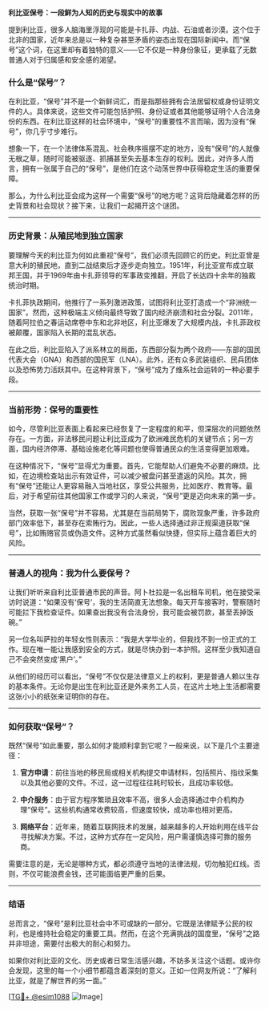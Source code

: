 **利比亚保号：一段鲜为人知的历史与现实中的故事**

提到利比亚，很多人脑海里浮现的可能是卡扎菲、内战、石油或者沙漠。这个位于北非的国家，近年来总是以一种复杂甚至矛盾的姿态出现在国际新闻中。而“保号”这个词，在这里却有着独特的意义——它不仅是一种身份象征，更承载了无数普通人对于归属感和安全感的渴望。

### 什么是“保号”？

在利比亚，“保号”并不是一个新鲜词汇，而是指那些拥有合法居留权或身份证明文件的人。具体来说，这些文件可能包括护照、身份证或者其他能够证明个人合法身份的东西。在利比亚这样的社会环境中，“保号”的重要性不言而喻，因为没有“保号”，你几乎寸步难行。

想象一下，在一个法律体系混乱、社会秩序摇摆不定的地方，没有“保号”的人就像无根之草，随时可能被驱逐、抓捕甚至失去基本生存的权利。因此，对许多人而言，拥有一张属于自己的“保号”，是他们在这个动荡世界中获得稳定生活的重要保障。

那么，为什么利比亚会成为这样一个需要“保号”的地方呢？这背后隐藏着怎样的历史背景和社会现状？接下来，让我们一起揭开这个谜团。

---

### 历史背景：从殖民地到独立国家

要理解今天的利比亚为何如此重视“保号”，我们必须先回顾它的历史。利比亚曾是意大利的殖民地，直到二战结束后才逐步走向独立。1951年，利比亚宣布成立联邦王国，并于1969年由卡扎菲领导的军事政变推翻，开启了长达四十余年的独裁统治时期。

卡扎菲执政期间，他推行了一系列激进政策，试图将利比亚打造成一个“非洲统一国家”。然而，这种极端主义倾向最终导致了国内经济崩溃和社会分裂。2011年，随着阿拉伯之春运动席卷中东和北非地区，利比亚爆发了大规模内战，卡扎菲政权被颠覆，国家陷入长期的混乱状态。

在此之后，利比亚陷入了派系林立的局面，东西部分裂为两个政府——东部的国民代表大会（GNA）和西部的国民军（LNA）。此外，还有众多武装组织、民兵团体以及恐怖势力活跃其中。在这种背景下，“保号”成为了维系社会运转的一种必要手段。

---

### 当前形势：保号的重要性

如今，尽管利比亚表面上看起来已经恢复了一定程度的和平，但深层次的问题依然存在。一方面，非法移民问题让利比亚成为了欧洲难民危机的关键节点；另一方面，国内经济停滞、基础设施老化等问题也使得普通民众的生活变得更加艰难。

在这种情况下，“保号”显得尤为重要。首先，它能帮助人们避免不必要的麻烦。比如，在边境检查站出示有效证件，可以减少被盘问甚至遣返的风险。其次，拥有“保号”还能让人更容易融入当地社区，享受公共服务，比如医疗、教育等。最后，对于希望前往其他国家工作或学习的人来说，“保号”更是迈向未来的第一步。

当然，获取一张“保号”并不容易。尤其是在当前局势下，腐败现象严重，许多政府部门效率低下，甚至存在索贿行为。因此，一些人选择通过非正规渠道获取“保号”，比如贿赂官员或伪造文件。这种方式虽然看似快捷，但实际上蕴含着巨大的风险。

---

### 普通人的视角：我为什么要保号？

让我们听听来自利比亚普通市民的声音。阿卜杜拉是一名出租车司机，他在接受采访时说道：“如果没有‘保号’，我的生活简直无法想象。每天开车接客时，警察随时可能拦下我检查证件。如果查出我没有合法身份，我可能会被罚款，甚至丢掉饭碗。”

另一位名叫萨拉的年轻女性则表示：“我是大学毕业的，但我找不到一份正式的工作。现在唯一能让我感到安全的方式，就是尽快办到一本护照。这样至少我知道自己不会突然变成‘黑户’。”

从他们的经历可以看出，“保号”不仅仅是法律意义上的权利，更是普通人赖以生存的基本条件。无论你是出生在利比亚还是外来务工人员，在这片土地上生活都需要这张小小的纸张来证明你的存在。

---

### 如何获取“保号”？

既然“保号”如此重要，那么如何才能顺利拿到它呢？一般来说，以下是几个主要途径：

1. **官方申请**：前往当地的移民局或相关机构提交申请材料，包括照片、指纹采集以及其他必要的文件。不过，这一过程往往耗时较长，且成功率较低。
   
2. **中介服务**：由于官方程序繁琐且效率不高，很多人会选择通过中介机构办理“保号”。这些机构通常收费较高，但速度较快，成功率也相对更高。

3. **网络平台**：近年来，随着互联网技术的发展，越来越多的人开始利用在线平台寻找解决方案。不过，这种方式存在一定风险，用户需谨慎选择可靠的服务商。

需要注意的是，无论是哪种方式，都必须遵守当地的法律法规，切勿触犯红线。否则，不仅可能浪费金钱，还可能面临更严重的后果。

---

### 结语

总而言之，“保号”是利比亚社会中不可或缺的一部分。它既是法律赋予公民的权利，也是维持社会稳定的重要工具。然而，在这个充满挑战的国度里，“保号”之路并非坦途，需要付出极大的耐心和努力。

如果你对利比亚的文化、历史或者日常生活感兴趣，不妨多关注这个话题。或许你会发现，这里的每一个小细节都蕴含着深刻的意义。正如一位网友所说：“了解利比亚，就是了解世界的另一面。”

[[TG💪+ @esim1088](https://t.me/s/esim1088) ![Image](https://i.postimg.cc/4NQfJmqS/Snipaste-2025-05-13-00-14-12.png)]